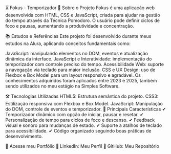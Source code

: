 ⏳ Fokus - Temporizador
📌 Sobre o Projeto
Fokus é uma aplicação web desenvolvida com HTML, CSS e JavaScript, criada para ajudar na gestão do tempo através da Técnica Pomodoro. O usuário pode definir ciclos de foco e pausas, aumentando a produtividade e concentração.

📚 Estudos e Referências
Este projeto foi desenvolvido durante meus estudos na Alura, aplicando conceitos fundamentais como:

JavaScript: manipulando elementos no DOM, eventos e atualização dinâmica da interface.
JavaScript e Interatividade: implementação do temporizador com controle preciso do tempo.
Acessibilidade Web: suporte a navegação via teclado para maior inclusão.
CSS e UX Design: uso de Flexbox e Box Model para um layout responsivo e agradável.
Os conhecimentos adquiridos foram aplicados entre 2023 e 2025, também sendo utilizados no meu estágio na Simples Software.

🛠 Tecnologias Utilizadas
HTML5: Estrutura semântica do projeto.
CSS3: Estilização responsiva com Flexbox e Box Model.
JavaScript: Manipulação do DOM, controle de eventos e temporizador.
🎨 Principais Características
✔ Temporizador dinâmico com opção de iniciar, pausar e resetar.
✔ Personalização de tempo para ciclos de foco e descanso.
✔ Feedback visual e sonoro para mudanças de estado.
✔ Suporte a atalhos de teclado para acessibilidade.
✔ Código organizado seguindo boas práticas de desenvolvimento.

🔗 Acesse meu Portfólio
📌 LinkedIn: Meu Perfil
📌 GitHub: Meu Repositório
